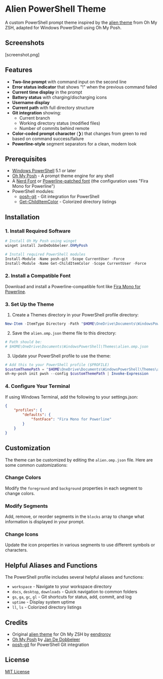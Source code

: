 # Alien PowerShell Theme

A custom PowerShell prompt theme inspired by the [alien theme](https://github.com/eendroroy/alien) from Oh My ZSH, adapted for Windows PowerShell using Oh My Posh.

## Screenshots

[screenshot.png]

## Features

- **Two-line prompt** with command input on the second line
- **Error status indicator** that shows "!" when the previous command failed
- **Current time display** in the prompt
- **Battery status** with charging/discharging icons
- **Username display**
- **Current path** with full directory structure
- **Git integration** showing:
  - Current branch
  - Working directory status (modified files)
  - Number of commits behind remote
- **Color-coded prompt character** (❯) that changes from green to red based on command success/failure
- **Powerline-style** segment separators for a clean, modern look

## Prerequisites

- [Windows PowerShell](https://docs.microsoft.com/en-us/powershell/) 5.1 or later
- [Oh My Posh](https://ohmyposh.dev/) - A prompt theme engine for any shell
- A [Nerd Font](https://www.nerdfonts.com/) or [Powerline-patched font](https://github.com/powerline/fonts) (the configuration uses "Fira Mono for Powerline")
- PowerShell modules:
  - [posh-git](https://github.com/dahlbyk/posh-git) - Git integration for PowerShell
  - [Get-ChildItemColor](https://github.com/joonro/Get-ChildItemColor) - Colorized directory listings

## Installation

### 1. Install Required Software

```powershell
# Install Oh My Posh using winget
winget install JanDeDobbeleer.OhMyPosh

# Install required PowerShell modules
Install-Module -Name posh-git -Scope CurrentUser -Force
Install-Module -Name Get-ChildItemColor -Scope CurrentUser -Force
```

### 2. Install a Compatible Font

Download and install a Powerline-compatible font like [Fira Mono for Powerline](https://github.com/powerline/fonts/tree/master/FiraMono).

### 3. Set Up the Theme

1. Create a Themes directory in your PowerShell profile directory:

```powershell
New-Item -ItemType Directory -Path "$HOME\OneDrive\Documents\WindowsPowerShell\Themes" -Force
```

2. Save the `alien.omp.json` theme file to this directory:

```powershell
# Path should be:
# $HOME\OneDrive\Documents\WindowsPowerShell\Themes\alien.omp.json
```

3. Update your PowerShell profile to use the theme:

```powershell
# Add this to your PowerShell profile ($PROFILE)
$customThemePath = "$HOME\OneDrive\Documents\WindowsPowerShell\Themes\alien.omp.json"
oh-my-posh init pwsh --config $customThemePath | Invoke-Expression
```

### 4. Configure Your Terminal

If using Windows Terminal, add the following to your settings.json:

```json
{
    "profiles": {
        "defaults": {
            "fontFace": "Fira Mono for Powerline"
        }
    }
}
```

## Customization

The theme can be customized by editing the `alien.omp.json` file. Here are some common customizations:

### Change Colors

Modify the `foreground` and `background` properties in each segment to change colors.

### Modify Segments

Add, remove, or reorder segments in the `blocks` array to change what information is displayed in your prompt.

### Change Icons

Update the icon properties in various segments to use different symbols or characters.

## Helpful Aliases and Functions

The PowerShell profile includes several helpful aliases and functions:

- `workspace` - Navigate to your workspace directory
- `docs`, `desktop`, `downloads` - Quick navigation to common folders
- `gs`, `ga`, `gc`, `gl` - Git shortcuts for status, add, commit, and log
- `uptime` - Display system uptime
- `ll`, `ls` - Colorized directory listings

## Credits

- Original [alien theme](https://github.com/eendroroy/alien) for Oh My ZSH by [eendroroy](https://github.com/eendroroy)
- [Oh My Posh](https://ohmyposh.dev/) by [Jan De Dobbeleer](https://github.com/JanDeDobbeleer)
- [posh-git](https://github.com/dahlbyk/posh-git) for PowerShell Git integration

## License

[MIT License](LICENSE)